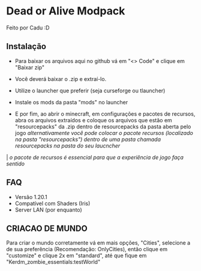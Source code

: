 # Dead or Alive Modpack

Feito por Cadu :D

## Instalação

- Para baixar os arquivos aqui no github vá em "<> Code" e clique em "Baixar zip"

- Você deverá baixar o .zip e extraí-lo.

- Utilize o launcher que preferir (seja curseforge ou tlauncher)

- Instale os mods da pasta "mods" no launcher

- E por fim, ao abrir o minecraft, em configurações e pacotes de recursos, abra os arquivos extraídos e coloque os arquivos que estão em "resourcepacks" da .zip dentro de resourcepacks da pasta aberta pelo jogo
*alternativamente você pode colocar o pacote recursos (localizado na pasta "resourcepacks") dentro de uma pasta chamada resourcepacks na pasta do seu laucncher*

| *o pacote de recursos é essencial para que a experiência de jogo faça sentido*


## FAQ

- Versão 1.20.1
- Compatível com Shaders (Iris)
- Server LAN (por enquanto)



## CRIACAO DE MUNDO

Para criar o mundo corretamente vá em mais opções, "Cities", selecione a de sua preferência (Recomendação: OnlyCities), então clique em "customize" e clique 2x em "standard", até que fique em "Kerdm_zombie_essentials:testWorld"
